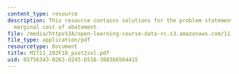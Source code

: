 ```yaml
---
content_type: resource
description: This resource contains solutions for the problem statements related to
  marginal cost of abatement.
file: /media/https%3A/open-learning-course-data-rc.s3.amazonaws.com/11-202-planning-economics-fall-2010/857563430263d245b5163883b6564415_MIT11_202F10_pset2sol.pdf
file_type: application/pdf
resourcetype: Document
title: MIT11_202F10_pset2sol.pdf
uid: 85756343-0263-d245-b516-3883b6564415
---
```

